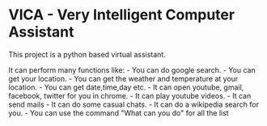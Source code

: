 # VICA - Very Intelligent Computer Assistant

This project is a python based virtual assistant.

It can perform many functions like:
	- You can do google search.
	- You can get your location.
	- You can get the weather and temperature at your location.
	- You can get date,time,day etc.
	- It can open youtube, gmail, facebook, twitter for you in chrome.
	- It can play youtube videos.
	- It can send mails
	- It can do some casual chats.
	- It can do a wikipedia search for you.
	- You can use the command "What can you do" for all the list

